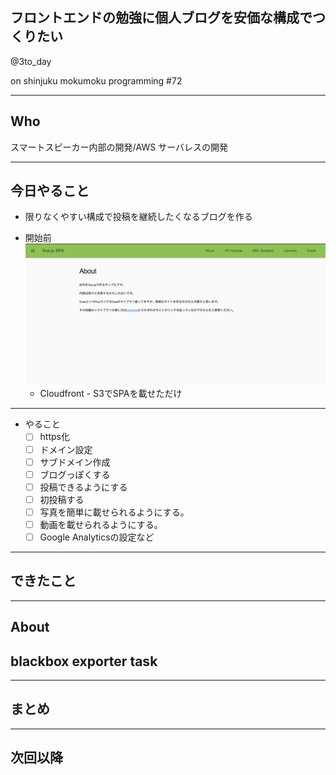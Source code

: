 ## フロントエンドの勉強に個人ブログを安価な構成でつくりたい

@3to_day

on shinjuku mokumoku programming #72

---

## Who

スマートスピーカー内部の開発/AWS サーバレスの開発

---

## 今日やること

- 限りなくやすい構成で投稿を継続したくなるブログを作る
 * 開始前
 　　![before](https://github.com/sankyo-toshio/slides/blob/master/shinjuku-mokumoku/73/before.png)
   * Cloudfront - S3でSPAを載せただけ

---
 * やること
   - [ ] https化
   - [ ] ドメイン設定
   - [ ] サブドメイン作成
   - [ ] ブログっぽくする
   - [ ] 投稿できるようにする
   - [ ] 初投稿する
   - [ ] 写真を簡単に載せられるようにする。
   - [ ] 動画を載せられるようにする。
   - [ ] Google Analyticsの設定など

---

## できたこと


---

## About
## blackbox exporter task

---


## まとめ


---

## 次回以降


